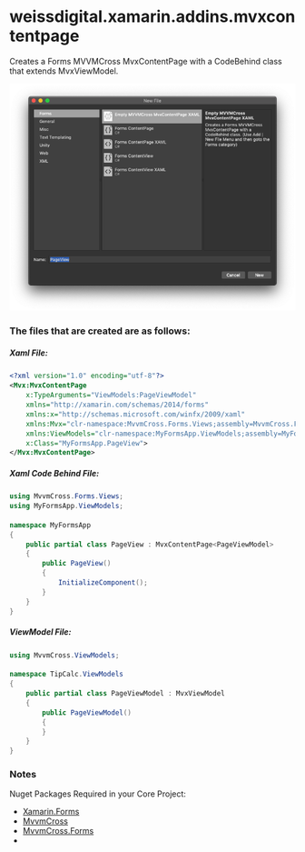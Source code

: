# weissdigital.xamarin.addins.mvxcontentpage
Creates a Forms MVVMCross MvxContentPage with a CodeBehind class that extends MvxViewModel.

![Add File Dialog](screenshot.png)

### The files that are created are as follows:

##### Xaml File:
```xml
<?xml version="1.0" encoding="utf-8"?>
<Mvx:MvxContentPage 
    x:TypeArguments="ViewModels:PageViewModel" 
    xmlns="http://xamarin.com/schemas/2014/forms" 
    xmlns:x="http://schemas.microsoft.com/winfx/2009/xaml" 
    xmlns:Mvx="clr-namespace:MvvmCross.Forms.Views;assembly=MvvmCross.Forms" 
    xmlns:ViewModels="clr-namespace:MyFormsApp.ViewModels;assembly=MyFormsApp" 
    x:Class="MyFormsApp.PageView">
</Mvx:MvxContentPage>
```

##### Xaml Code Behind File:
```C#
using MvvmCross.Forms.Views;
using MyFormsApp.ViewModels;

namespace MyFormsApp
{
    public partial class PageView : MvxContentPage<PageViewModel>
    {
        public PageView()
        {
            InitializeComponent();
        }
    }
}
```

##### ViewModel File:
```C#
using MvvmCross.ViewModels;

namespace TipCalc.ViewModels
{
    public partial class PageViewModel : MvxViewModel
    {
        public PageViewModel()
        {
        }
    }
}
```

### Notes

Nuget Packages Required in your Core Project:

- [Xamarin.Forms](https://www.nuget.org/packages/Xamarin.Forms)
- [MvvmCross](https://www.nuget.org/packages/MvvmCross)
- [MvvmCross.Forms](https://www.nuget.org/packages/MvvmCross.Forms)
- 
